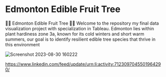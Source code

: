 # Edmonton Edible Fruit Tree
🌳🍏 Edmonton Edible Fruit Tree  🍐🌳  Welcome to the repository my final data visualization project with specialization in Tableau.  Edmonton lies within plant hardiness zone 3a, known for its cold winters and short warm summers, our goal is to identify resilient edible tree species that thrive in this environment

![Screenshot 2023-08-30 160222](https://github.com/Shanabunga/EdmontonEdibleFruitTree/assets/67124092/7940dd8d-45c2-4726-9ebf-581e8f9b1d69)

https://www.linkedin.com/feed/update/urn:li:activity:7123097045501964290/
